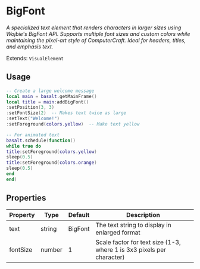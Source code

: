 # BigFont
_A specialized text element that renders characters in larger sizes using Wojbie's BigFont API. Supports multiple font sizes and custom colors while maintaining the pixel-art style of ComputerCraft. Ideal for headers, titles, and emphasis text._

Extends: `VisualElement`

## Usage
```lua
-- Create a large welcome message
local main = basalt.getMainFrame()
local title = main:addBigFont()
:setPosition(3, 3)
:setFontSize(2)  -- Makes text twice as large
:setText("Welcome!")
:setForeground(colors.yellow)  -- Make text yellow

-- For animated text
basalt.schedule(function()
while true do
title:setForeground(colors.yellow)
sleep(0.5)
title:setForeground(colors.orange)
sleep(0.5)
end
end)
```

## Properties

|Property|Type|Default|Description|
|---|---|---|---|
|text|string|BigFont|The text string to display in enlarged format|
|fontSize|number|1|Scale factor for text size (1-3, where 1 is 3x3 pixels per character)|
